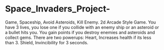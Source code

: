 # Space_Invaders_Project-
Game, Spaceship,  Avoid Asteroids, Kill Enemy.
2d Arcade Style Game.
You have 3 lives, you lose one if you collide with an enemy ship or an asteroid or a bullet hits you.
You gain points if you destroy enemies and asteroids and collect gems.
There are two powerups:
Heart, Increases health if its less than 3.
Shield, Invincibility for 3 seconds.
